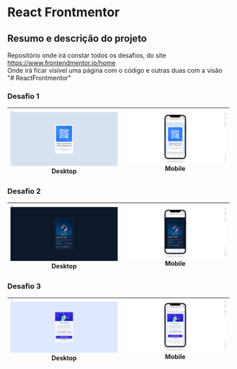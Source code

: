 # React Frontmentor

## Resumo e descrição do projeto
Repositório onde irá constar todos os desafios, do site https://www.frontendmentor.io/home<br/>
Onde irá ficar visível uma página com o código e outras duas com a visão
"# ReactFrontmentor" 

### Desafio 1

<img src="public/img-qr/qr-desktop.png" > Desktop | <img src="public/img-qr/qr-mobile.png" > Mobile
| :---: | :---: |
### Desafio 2

<img src="public/img-nft-preview-card-component-main/nft-desktop.png" > Desktop | <img src="public/img-nft-preview-card-component-main/nft-mobile.png" > Mobile
| :---: | :---: |

### Desafio 3

<img src="public/03-order-summary/desktop.png" > Desktop | <img src="public/03-order-summary/mobile.png" > Mobile
| :---: | :---: |